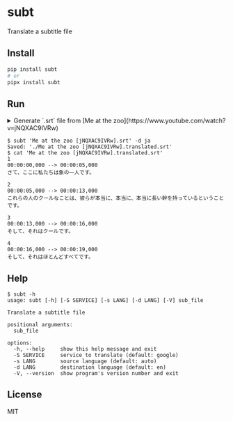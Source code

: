 # subt

Translate a subtitle file

## Install

```sh
pip install subt
# or
pipx install subt
```

## Run

<!-- markdownlint-disable MD033 -->
<details>

<summary> Generate `.srt` file from [Me at the zoo](https://www.youtube.com/watch?v=jNQXAC9IVRw) </summary>

```shellsession
$ yt-dlp 'https://www.youtube.com/watch?v=jNQXAC9IVRw'
$ whisper-ctranslate2 'Me at the zoo [jNQXAC9IVRw].mp4'
$ cat 
1
00:00:00,000 --> 00:00:05,000
Alright, so here we are, one of the elephants.

2
00:00:05,000 --> 00:00:13,000
The cool thing about these guys is that they have really, really, really long trunks.

3
00:00:13,000 --> 00:00:16,000
And that's cool.

4
00:00:16,000 --> 00:00:19,000
And that's pretty much all there is to say.
```

</details>
<!-- markdownlint-enable MD033 -->

```shellsession
$ subt 'Me at the zoo [jNQXAC9IVRw].srt' -d ja
Saved: './Me at the zoo [jNQXAC9IVRw].translated.srt'
$ cat 'Me at the zoo [jNQXAC9IVRw].translated.srt'
1
00:00:00,000 --> 00:00:05,000
さて、ここに私たちは象の一人です。

2
00:00:05,000 --> 00:00:13,000
これらの人のクールなことは、彼らが本当に、本当に、本当に長い幹を持っているということです。

3
00:00:13,000 --> 00:00:16,000
そして、それはクールです。

4
00:00:16,000 --> 00:00:19,000
そして、それはほとんどすべてです。
```

## Help

```shellsession
$ subt -h
usage: subt [-h] [-S SERVICE] [-s LANG] [-d LANG] [-V] sub_file

Translate a subtitle file

positional arguments:
  sub_file

options:
  -h, --help     show this help message and exit
  -S SERVICE     service to translate (default: google)
  -s LANG        source language (default: auto)
  -d LANG        destination language (default: en)
  -V, --version  show program's version number and exit
```

## License

MIT
